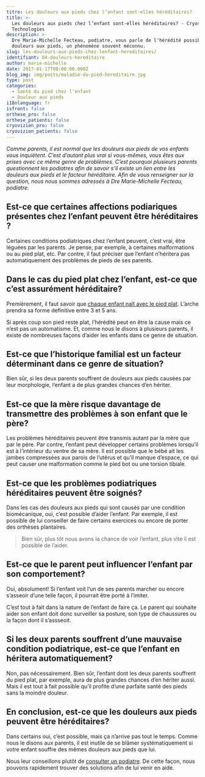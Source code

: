 ```yaml
---
titre: Les douleurs aux pieds chez l’enfant sont-elles héréditaires?
title: >-
  Les douleurs aux pieds chez l’enfant sont-elles héréditaires? - Cryos
  Technologies
description: >-
  Dre Marie-Michelle Fecteau, podiatre, vous parle de l'hérédité possible des
  douleurs aux pieds, un phénomène souvent méconnu.
slug: les-douleurs-aux-pieds-chez-lenfant-hereditaires/
identifiant: 04-douleurs-hereditaire
author: marie-michelle
date: 2017-01-17T00:00:00.000Z
blog_img: img/posts/maladie-du-pied-hereditaire.jpg
type: post
categories:
  - Santé du pied chez l'enfant
  - Douleur aux pieds
i18nlanguage: fr
isfront: false
orthese_pro: false
orthese_patients: false
cryovizion_pro: false
cryovizion_patients: false
---
```


*Comme parents, il est normal que les douleurs aux pieds de vos enfants vous inquiètent. C’est d’autant plus vrai si vous-mêmes, vous êtes aux prises avec ce même genre de problèmes.
C’est pourquoi plusieurs parents questionnent les podiatres afin de savoir s’il existe un lien entre les douleurs aux pieds et le facteur héréditaire. Afin de vous renseigner sur la question, nous nous sommes adressés à Dre Marie-Michelle Fecteau, podiatre.*

## Est-ce que certaines affections podiariques présentes chez l’enfant peuvent être héréditaires ?

Certaines conditions podiatriques chez l’enfant peuvent, c’est vrai, être léguées par les parents. Je pense, par exemple, à certaines malformations ou au pied plat, etc. Par contre, il faut préciser que l’enfant n’héritera pas automatiquement des problèmes de pieds de ses parents.

## Dans le cas du pied plat chez l’enfant, est-ce que c’est assurément héréditaire?

Premièrement, il faut savoir que [chaque enfant naît avec le pied plat](https://www.cryos.com/pied-plat-chez-lenfant-causes-symptomes-traitements-connaitre/). L’arche prendra sa forme definitive entre 3 et 5 ans.

Si après coup son pied reste plat, l’hérédité peut en être la cause mais ce n’est pas un automatisme. Et, comme nous le disons à plusieurs parents, il existe de nombreuses façons d’aider les enfants dans ce genre de situation.

## Est-ce que l’historique familial est un facteur déterminant dans ce genre de situation?

Bien sûr, si les deux parents souffrent de douleurs aux pieds causées par leur morphologie, l’enfant a de plus grandes chances d’en hériter.

## Est-ce que la mère risque davantage de transmettre des problèmes à son enfant que le père?

Les problèmes héréditaires peuvent être transmis autant par la mère que par le père. Par contre, l’enfant peut développer certains problèmes lorsqu’il est à l’intérieur du ventre de sa mère. Il est possible que le bébé ait les jambes compressées aux parois de l’utérus et qu’il manque d’espace, ce qui peut causer une malformation comme le pied bot ou une torsion tibiale.

## Est-ce que les problèmes podiatriques héréditaires peuvent être soignés?

Dans les cas des douleurs aux pieds qui sont causés par une condition biomécanique, oui, c’est possible d’aider l’enfant. Par exemple, il est possible de lui conseiller de faire certains exercices ou encore de porter des orthèses plantaires.

> Bien sûr, plus tôt nous avons la chance de voir l’enfant, plus vite il est possible de l’aider.

## Est-ce que le parent peut influencer l’enfant par son comportement?

Oui, absolument! Si l’enfant voit l’un de ses parents marcher ou encore s’asseoir d’une telle façon, il pourrait être porté à l’imiter.

C’est tout à fait dans la nature de l’enfant de faire ça. Le parent qui souhaite aider son enfant doit donc surveiller sa posture, son type de chaussures ou la façon dont il s’assseoit.

## Si les deux parents souffrent d’une mauvaise condition podiatrique, est-ce que l’enfant en héritera automatiquement?

Non, pas nécessairement. Bien sûr, l’enfant dont les deux parents souffrent du pied plat, par exemple, aura de plus grandes chances d’en hériter aussi. Mais il est tout à fait possible qu’il profite d’une parfaite santé des pieds sans la moindre douleur.

## En conclusion, est-ce que les douleurs aux pieds peuvent être héréditaires?

Dans certains oui, c’est possible, mais ça n’arrive pas tout le temps. Comme nous le disons aux parents, il est inutile de se blâmer systématiquement si votre enfant souffre des mêmes douleurs aux pieds que lui.

Nous leur conseillons plutôt de [consulter un podiatre](https://www.cryos.com/trouver-une-clinique/). De cette façon, nous pouvons rapidement trouver des solutions afin de lui venir en aide.
